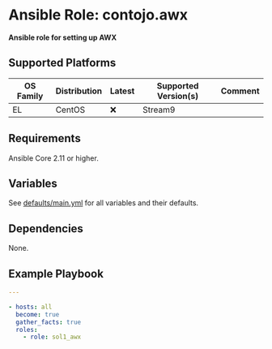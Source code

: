 # Ansible Role: contojo.awx

**Ansible role for setting up AWX**

## Supported Platforms

| OS Family | Distribution  | Latest | Supported Version(s) | Comment |
|-----------|---------------|--------|----------------------|---------|
| EL        | CentOS        | :x: | Stream9 | |

## Requirements

Ansible Core 2.11 or higher.

## Variables

See [defaults/main.yml](defaults/main.yml) for all variables and their defaults.

## Dependencies

None.

## Example Playbook

```yaml
---

- hosts: all
  become: true
  gather_facts: true
  roles:
    - role: sol1_awx
```
